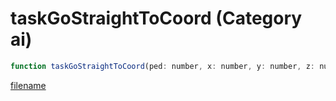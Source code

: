 # taskGoStraightToCoord (Category ai)

```js
function taskGoStraightToCoord(ped: number, x: number, y: number, z: number, speed: number, timeout: number, targetHeading: number, distanceToSlide: number): void
```

[filename](taskGoStraightToCoord_m.md ':include')